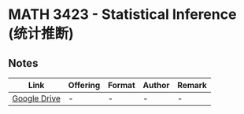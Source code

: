 # MATH 3423 - Statistical Inference (统计推断)

## Notes

| Link | Offering | Format | Author | Remark |
| ---- | -------- | ------ | ------ | ------ |
| [Google Drive](https://drive.google.com/drive/folders/1y4xqiwZ7dGRKt0gCYKnAsBr7G-T5UhV8?usp=sharing) | - | - | - | - |
